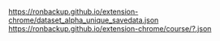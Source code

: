 https://ronbackup.github.io/extension-chrome/dataset_alpha_unique_savedata.json
<br>
https://ronbackup.github.io/extension-chrome/course/?.json
